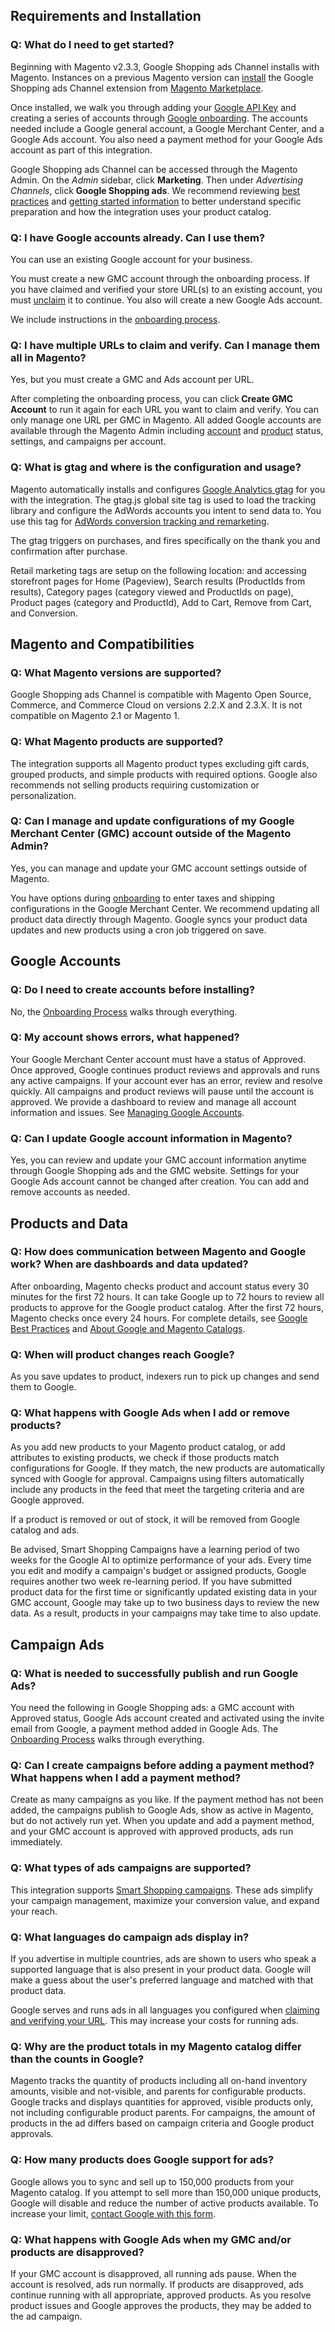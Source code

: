 ## Requirements and Installation

### <span class="wysiwyg-color-red">Q:</span> What do I need to get started?

Beginning with Magento v2.3.3, Google Shopping ads Channel installs with Magento. Instances on a previous Magento version can <a href="https://devdocs.magento.com/extensions/google-shopping-ads/" target="_self">install</a> the Google Shopping ads Channel extension from <a href="https://marketplace.magento.com/magento-google-shopping-ads.html" target="_self">Magento Marketplace</a>.

Once installed, we walk you through adding your <a href="https://docs.magento.com/m2/ee/user_guide/sales-channels/google-ads/verify-api-key.html" target="_self">Google API Key</a> and creating a series of accounts through <a href="https://docs.magento.com/m2/ee/user_guide/sales-channels/google-ads/onboarding-google.html" target="_self">Google onboarding</a>. The accounts needed include a Google general account, a Google Merchant Center, and a Google Ads account. You also need a payment method for your Google Ads account as part of this integration.

Google Shopping ads Channel can be accessed through the Magento Admin. On the _Admin_ sidebar, click __Marketing__. Then under _Advertising Channels_, click __Google Shopping ads__. We recommend reviewing <a href="https://docs.magento.com/m2/ee/user_guide/sales-channels/google-ads/google-best-practices.html" target="_self">best practices</a> and <a href="https://docs.magento.com/m2/ee/user_guide/sales-channels/google-ads/about-google.html" target="_self">getting started information</a> to better understand specific preparation and how the integration uses your product catalog.

### <span class="wysiwyg-color-red">Q:&nbsp;</span>I have Google accounts already. Can I use them?

<div>
<p>You can use an existing Google account for your business.</p>
<p>You must create a new GMC account through the onboarding process. If you have claimed and verified your store URL(s) to an existing account, you must <a href="https://docs.magento.com/m2/ee/user_guide/sales-channels/google-ads/gmc-unlink-gmc.html" target="_self">unclaim</a> it to continue. You also will create a new Google Ads account.</p>
<p>We include instructions in the <a href="https://docs.magento.com/m2/ee/user_guide/sales-channels/google-ads/onboarding-google.html" target="_self">onboarding process</a>.&nbsp;</p>
</div>

### <span class="wysiwyg-color-red">Q:&nbsp;</span>I have multiple URLs to claim and verify. Can I manage them all in Magento?

<div>
<p>Yes, but you must create a GMC and Ads account per URL.</p>
<p>After completing the onboarding process, you can click<strong> Create GMC Account</strong> to run it again for each URL you want to claim and verify. You can only manage one URL per GMC in Magento. All added Google accounts are available through the Magento Admin including <a href="https://docs.magento.com/m2/ee/user_guide/sales-channels/google-ads/google-account-managment.html" target="_self">account</a> and <a href="https://docs.magento.com/m2/ee/user_guide/sales-channels/google-ads/product-managment.html" target="_self">product</a> status, settings, and campaigns per account.</p>
<h3>
<span class="wysiwyg-color-red">Q:&nbsp;</span>What is gtag and where is the configuration and usage?</h3>
<div>
<p>Magento automatically installs and configures <a href="https://support.google.com/tagmanager/answer/7582054" target="_self">Google Analytics gtag</a> for you with the integration. The gtag.js global site tag is used to load the tracking library and configure the AdWords accounts you intent to send data to. You use this tag for <a href="https://developers.google.com/adwords-remarketing-tag/" target="_self">AdWords conversion tracking and remarketing</a>.</p>
<p>The gtag triggers on purchases, and fires specifically on the thank you and confirmation after purchase.</p>
<p>Retail marketing tags are setup on the following location: and accessing storefront pages for Home (Pageview), Search results (ProductIds from results), Category pages (category viewed and ProductIds on page), Product pages (category and ProductId), Add to Cart, Remove from Cart, and Conversion.</p>
</div>
<h2>Magento and Compatibilities</h2>
<h3>
<span class="wysiwyg-color-red">Q:&nbsp;</span>What Magento versions are supported?</h3>
<p>Google Shopping ads Channel is compatible with Magento Open Source, Commerce, and Commerce Cloud on versions 2.2.X and 2.3.X. It is not compatible on Magento 2.1 or Magento 1.</p>
<h3>
<span class="wysiwyg-color-red">Q:&nbsp;</span>What Magento products are supported?</h3>
<p>The integration supports all Magento product types excluding gift cards, grouped products, and simple products with required options. Google also recommends not selling products requiring customization or personalization.</p>
<h3>
<span class="wysiwyg-color-red">Q:&nbsp;</span>Can I manage and update configurations of my Google Merchant Center (GMC) account outside of the Magento Admin?</h3>
<div>
<p>Yes, you can manage and update your GMC account settings outside of Magento.</p>
<p>You have options during <a href="https://docs.magento.com/m2/ee/user_guide/sales-channels/google-ads/onboarding-google.html" target="_self">onboarding</a> to enter taxes and shipping configurations in the Google Merchant Center. We recommend updating all product data directly through Magento. Google syncs your product data updates and new products using a cron job triggered on save.</p>
<h2>Google Accounts</h2>
</div>
</div>

### <span class="wysiwyg-color-red">Q:&nbsp;</span><span style="font-family: -apple-system, BlinkMacSystemFont, 'Segoe UI', Helvetica, Arial, sans-serif;">Do I need to create accounts before installing?</span>

No, the <a href="https://docs.magento.com/m2/ee/user_guide/sales-channels/google-ads/onboarding-google.html" target="_self">Onboarding Process</a> walks through everything.

### <span class="wysiwyg-color-red">Q:&nbsp;</span>My account shows errors, what happened?

Your Google Merchant Center account must have a status of Approved. Once approved, Google continues product reviews and approvals and runs any active campaigns. If your account ever has an error, review and resolve quickly. All campaigns and product reviews will pause until the account is approved. We provide a dashboard to review and manage all account information and issues. See <a href="https://docs.magento.com/m2/ce/user_guide/sales-channels/google-ads/google-account-managment.html" target="_self">Managing Google Accounts</a>.

### <span class="wysiwyg-color-red">Q:&nbsp;</span>Can I update Google account information in Magento?

Yes, you can review and update your GMC account information anytime through Google Shopping ads and the GMC website. Settings for your Google Ads account cannot be changed after creation. You can add and remove accounts as needed.

## Products and Data

### <span class="wysiwyg-color-red">Q: </span>How does communication between Magento and Google work? When are dashboards and data updated?

After onboarding, Magento checks product and account status every 30 minutes for the first 72 hours. It can take Google up to 72 hours to review all products to approve for the Google product catalog. After the first 72 hours, Magento checks once every 24 hours. For complete details, see <a href="https://docs.magento.com/m2/ee/user_guide/sales-channels/google-ads/google-faq.html#" target="_self">Google Best Practices</a> and <a href="https://docs.magento.com/m2/ee/user_guide/sales-channels/google-ads/about-google-magento-catalogs.html" target="_self">About Google and Magento Catalogs</a>.

### <span class="wysiwyg-color-red">Q:&nbsp;</span>When will product changes reach Google?

As you save updates to product, indexers run to pick up changes and send them to Google.

### <span class="wysiwyg-color-red">Q:&nbsp;</span>What happens with Google Ads when I add or remove products?

<div>As you add new products to your Magento product catalog, or add attributes to existing products, we check if those products match configurations for Google. If they match, the new products are automatically synced with Google for approval. Campaigns using filters automatically include any products in the feed that meet the targeting criteria and are Google approved.
<p>If a product is removed or out of stock, it will be removed from Google catalog and ads.</p>
<p>Be advised, Smart Shopping Campaigns have a learning period of two weeks for the Google AI to optimize performance of your ads. Every time you edit and modify a campaign's budget or assigned products, Google requires another two week re-learning period. If you have submitted product data for the first time or significantly updated existing data in your GMC account, Google may take up to two business days to review the new data. As a result, products in your campaigns may take time to also update.&nbsp;</p>
</div>

## Campaign Ads

### <span class="wysiwyg-color-red">Q:&nbsp;</span>What is needed to successfully publish and run Google Ads?

You need the following in Google Shopping ads: a GMC account with Approved status, Google Ads account created and activated using the invite email from Google, a payment method added in Google Ads. The <a href="https://docs.magento.com/m2/ee/user_guide/sales-channels/google-ads/onboarding-google.html" target="_self">Onboarding Process</a> walks through everything.

### <span class="wysiwyg-color-red">Q: </span>Can I create campaigns before adding a payment method? What happens when I add a payment method?

Create as many campaigns as you like. If the payment method has not been added, the campaigns publish to Google Ads, show as active in Magento, but do not actively run yet. When you update and add a payment method, and your GMC account is approved with approved products, ads run immediately.

### <span class="wysiwyg-color-red">Q:&nbsp;</span>What types of ads campaigns are supported?

This integration supports <a href="https://support.google.com/google-ads/answer/7674739?hl=en" target="_self">Smart Shopping campaigns</a>. These ads simplify your campaign management, maximize your conversion value, and expand your reach.

### <span class="wysiwyg-color-red">Q:&nbsp;</span>What languages do campaign ads display in?

<div>If you advertise in multiple countries, ads are shown to users who speak a supported language that is also present in your product data. Google will make a guess about the user's preferred language and matched with that product data.
<p>Google serves and runs ads in all languages you configured when <a href="https://docs.magento.com/m2/ee/user_guide/sales-channels/google-ads/url-verify.html" target="_self">claiming and verifying your URL</a>. This may increase your costs for running ads.</p>
</div>

### <span class="wysiwyg-color-red">Q:&nbsp;</span>Why are the product totals in my Magento catalog differ than the counts in Google?

Magento tracks the quantity of products including all on-hand inventory amounts, visible and not-visible, and parents for configurable products. Google tracks and displays quantities for approved, visible products only, not including configurable product parents. For campaigns, the amount of products in the ad differs based on campaign criteria and Google product approvals.

### <span class="wysiwyg-color-red">Q:&nbsp;</span>How many products does Google support for ads?

Google allows you to sync and sell up to 150,000 products from your Magento catalog. If you attempt to sell more than 150,000 unique products, Google will disable and reduce the number of active products available. To increase your limit, <a href="https://support.google.com/merchants/contact/additional_items" target="_self">contact Google with this form</a>.

### <span class="wysiwyg-color-red">Q:&nbsp;</span>What happens with Google Ads when my GMC and/or products are disapproved?

<div>If your GMC account is disapproved, all running ads pause. When the account is resolved, ads run normally. If products are disapproved, ads continue running with all appropriate, approved products. As you resolve product issues and Google approves the products, they may be added to the ad campaign.</div>